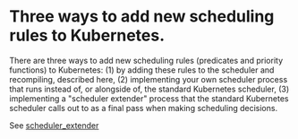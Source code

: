 # Three ways to add new scheduling rules to Kubernetes. 

There are three ways to add new scheduling rules (predicates and priority functions) to Kubernetes: (1) by adding these rules to the scheduler and recompiling, described here, (2) implementing your own scheduler process that runs instead of, or alongside of, the standard Kubernetes scheduler, (3) implementing a "scheduler extender" process that the standard Kubernetes scheduler calls out to as a final pass when making scheduling decisions.


See [scheduler_extender](https://github.com/kubernetes/community/blob/master/contributors/design-proposals/scheduling/scheduler_extender.md)
